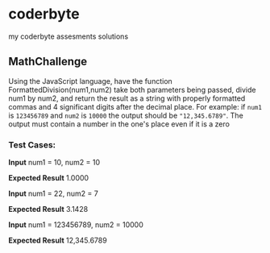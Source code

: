 # coderbyte
my coderbyte assesments solutions

## MathChallenge

Using the JavaScript language, have the function FormattedDivision(num1,num2) take both parameters being passed, divide num1 by num2, and return the result as a string with properly formatted commas and 4 significant digits after the decimal place. For example: if `num1` is `123456789` and `num2` is `10000` the output should be `"12,345.6789"`. The output must contain a number in the one's place even if it is a zero


### Test Cases:

**Input**
num1 = 10, num2 = 10

**Expected Result**
1.0000

**Input**
num1 = 22, num2 = 7

**Expected Result**
3.1428

**Input**
num1 = 123456789, num2 = 10000

**Expected Result**
12,345.6789
